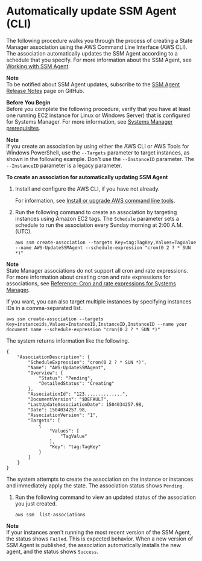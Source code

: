 # Automatically update SSM Agent \(CLI\)<a name="sysman-state-cli"></a>

The following procedure walks you through the process of creating a State Manager association using the AWS Command Line Interface \(AWS CLI\)\. The association automatically updates the SSM Agent according to a schedule that you specify\. For more information about the SSM Agent, see [Working with SSM Agent](ssm-agent.md)\.

**Note**  
To be notified about SSM Agent updates, subscribe to the [SSM Agent Release Notes](https://github.com/aws/amazon-ssm-agent/blob/master/RELEASENOTES.md) page on GitHub\.

**Before You Begin**  
Before you complete the following procedure, verify that you have at least one running EC2 instance for Linux or Windows Server\) that is configured for Systems Manager\. For more information, see [Systems Manager prerequisites](systems-manager-prereqs.md)\. 

**Note**  
If you create an association by using either the AWS CLI or AWS Tools for Windows PowerShell, use the `--Targets` parameter to target instances, as shown in the following example\. Don't use the `--InstanceID` parameter\. The `--InstanceID` parameter is a legacy parameter\.

**To create an association for automatically updating SSM Agent**

1. Install and configure the AWS CLI, if you have not already\.

   For information, see [Install or upgrade AWS command line tools](getting-started-cli.md)\.

1. Run the following command to create an association by targeting instances using Amazon EC2 tags\. The `Schedule` parameter sets a schedule to run the association every Sunday morning at 2:00 A\.M\. \(UTC\)\.

   ```
   aws ssm create-association --targets Key=tag:TagKey,Values=TagValue --name AWS-UpdateSSMAgent --schedule-expression "cron(0 2 ? * SUN *)"
   ```
**Note**  
State Manager associations do not support all cron and rate expressions\. For more information about creating cron and rate expressions for associations, see [Reference: Cron and rate expressions for Systems Manager](reference-cron-and-rate-expressions.md)\.

   If you want, you can also target multiple instances by specifying instances IDs in a comma\-separated list\.

   ```
   aws ssm create-association --targets Key=instanceids,Values=InstanceID,InstanceID,InstanceID --name your document name --schedule-expression "cron(0 2 ? * SUN *)"
   ```

   The system returns information like the following\.

   ```
   {
       "AssociationDescription": {
           "ScheduleExpression": "cron(0 2 ? * SUN *)",
           "Name": "AWS-UpdateSSMAgent",
           "Overview": {
               "Status": "Pending",
               "DetailedStatus": "Creating"
           },
           "AssociationId": "123..............",
           "DocumentVersion": "$DEFAULT",
           "LastUpdateAssociationDate": 1504034257.98,
           "Date": 1504034257.98,
           "AssociationVersion": "1",
           "Targets": [
               {
                   "Values": [
                       "TagValue"
                   ],
                   "Key": "tag:TagKey"
               }
           ]
       }
   }
   ```

   The system attempts to create the association on the instance or instances and immediately apply the state\. The association status shows `Pending`\.

1. Run the following command to view an updated status of the association you just created\. 

   ```
   aws ssm  list-associations
   ```
**Note**  
If your instances aren't running the most recent version of the SSM Agent, the status shows `Failed`\. This is expected behavior\. When a new version of SSM Agent is published, the association automatically installs the new agent, and the status shows `Success`\.